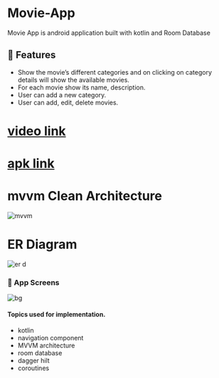 # Movie-App
Movie App is android application built with kotlin and Room Database

## 🦾 Features

- Show the movie’s different categories and on clicking on category details will show
the available movies.
- For each movie show its name, description.
- User can add a new category.
- User can add, edit, delete movies.

# [video link](https://drive.google.com/file/d/1a4iALYkvhHNOrrb8aG04mbBOPGiFKEkT/view?usp=sharing)

# [apk link](https://drive.google.com/file/d/1W5UZPbrFnGOYHjG4eD2mtO30TjWy-6Ej/view?usp=sharing)

# mvvm Clean Architecture
![mvvm](https://user-images.githubusercontent.com/71784734/216765000-82ac3971-683e-45fe-83df-2c914890b93f.png)

# ER Diagram
![er d](https://user-images.githubusercontent.com/71784734/216765042-ed145b3f-80d4-444f-9b7f-d0c4f92492bd.PNG)

### 📱 App Screens
![bg](https://user-images.githubusercontent.com/71784734/216767078-e6aeeb8d-6226-4add-8f5c-fa2f9091b5ed.png)

#### Topics used for implementation.

- kotlin
- navigation component
- MVVM architecture
- room database
- dagger hilt
- coroutines
